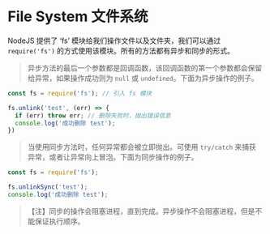 # File System 文件系统

NodeJS 提供了 ‘fs’ 模块给我们操作文件以及文件夹，我们可以通过 `require('fs')` 的方式使用该模块。所有的方法都有异步和同步的形式。

>异步方法的最后一个参数都是回调函数，该回调函数的第一个参数都会保留给异常，如果操作成功则为 `null` 或 `undefined`。下面为异步操作的例子。

```javascript
const fs = require('fs'); // 引入 fs 模块

fs.unlink('test', (err) => {
  if (err) throw err; // 删除失败时，抛出错误信息
  console.log('成功删除 test');
})
```

>当使用同步方法时，任何异常都会被立即抛出。可使用 `try/catch` 来捕获异常，或者让异常向上冒泡。下面为同步操作的例子。

```javascript
const fs = require('fs');

fs.unlinkSync('test');
console.log('成功删除 test');
```

>【注】同步的操作会阻塞进程，直到完成。异步操作不会阻塞进程，但是不能保证执行顺序。
